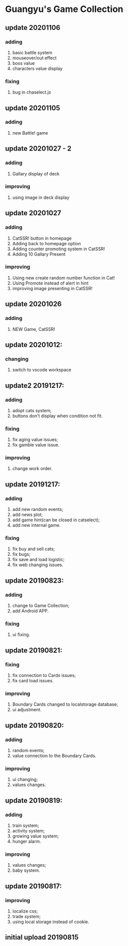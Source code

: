 # Guangyu's Game Collection

## update 20201106
### adding
1. basic battle system
2. mouseover/out effect
3. boss value
4. characters value display 
### fixing
1. bug in chaselect.js

## update 20201105
### adding
1. new Battle! game

## update 20201027 - 2
### adding 
1. Gallary display of deck
### improving
1. using image in deck display

## update 20201027
### adding
1. CatSSR! button in homepage
2. Adding back to homepage option
3. Adding counter promoting system in CatSSR!
4. Adding 10 Gallary Present
### improving
1. Using new create random number function in Cat!
2. Using Promote instead of alert in hint
3. improving image presenting  in CatSSR!

## update 20201026
### adding
1. NEW Game, CatSSR!

## update 20201012:
### changing
1. switch to vscode workspace

## update2 20191217:
### adding
1. adopt cats system;
2. buttons don't display when condition not fit.
### fixing
1. fix aging value issues;
2. fix gamble value issue.
### improving
1. change work order.

## update 20191217:
### adding
1. add new random events;
2. add news plot;
3. add game hint(can be closed in catselect);
4. add new internal game.
### fixing
1. fix buy and sell cats;
2. fix bugs;
3. fix save and load logistic;
4. fix web changing issues.

## update 20190823:
### adding
1. change to Game Collection;
2. add Android APP.
### fixing
1. ui fixing.

## update 20190821:
### fixing
1. fix connection to Cards issues;
2. fix card load issues.
### improving
1. Boundary Cards changed to localstorage database;
2. ui adjustment.

## update 20190820:
### adding
1. random events;
2. value connection to the Boundary Cards.
### improving
1. ui changing;
2. values changes.

## update 20190819:
### adding
1. train system;
2. activity system;
3. growing value system;
4. hunger alarm.
### improving
1. values changes;
2. baby system.

## update 20190817:
### improving
1. localize css;
2. trade system;
3. using local storage instead of cookie.

## initial upload 20190815